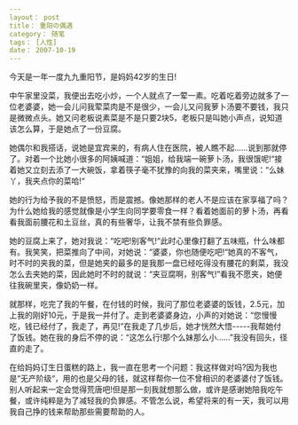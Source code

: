 ```yaml
---
layout： post
title： 重阳の偶遇
category： 随笔 
tags： [人性]
date： 2007-10-19
---
```

今天是一年一度九九重阳节，是妈妈42岁的生日! 
 
中午家里没菜，我便出去吃小炒，一个人就点了一荤一素。吃着吃着旁边就多了一位老婆婆，她一会儿问我荤菜肉是不是很少，一会儿又问我萝卜汤要不要钱，我只是微微点头。她又问老板说素菜是不是只要2块5，老板只是叫她小声点，说知道该怎么算，于是她点了一份豆腐。

她偶尔和我搭话，说她是宜宾来的，有病人住在医院，被人瞧不起……说到那就停了。对着一个比她小很多的阿姨喊道：“姐姐，给我端一碗萝卜汤，我很饿呢!“接着她又立刻去添了一大碗饭，拿着筷子毫不犹豫的向我的菜夹来，嘴里说：“么妹丫，我夹点你的菜哈!“

她的行为给予我的不是愤怒，而是震撼。像她那样的老人不是应该在家享福了吗？为什么她给我的感觉就像是小学生向同学要零食一样？看着她面前的萝卜汤，再看看我面前腰花和土豆丝，真的有些奢华，让我不禁有些负罪感。

她的豆腐上来了，她对我说：“吃吧!别客气!“此时心里像打翻了五味瓶，什么味都有。我笑笑，把菜推向了中间，对她说：“婆婆，你也随便吃吧!“她真的不客气，时不时的夹我的菜，但是她夹的最多的是我那一盘已经吃得没有腰花的剩菜，我没怎么去夹她的菜，因此她时不时的就说：“夹豆腐啊，别客气!”看我不愿夹，她便往我碗里夹，像奶奶一样。

就那样，吃完了我的午餐，在付钱的时候，我问了那位老婆婆的饭钱，2.5元，加上我的刚好10元，于是我一并付了。走到老婆婆身边，小声的对她说：“您慢慢吃，钱已经付了，我走了，再见!”在我走了几步后，她才恍然大悟-----我帮她付了饭钱。她在我的身后不停的说：“这怎么行!那个么妹那么小……”我没有回头，径直的走了。 

在给妈妈订生日蛋糕的路上，我一直在思考一个问题：我这样做对吗?因为我也是“无产阶级“，用的也是父母的钱，就这样帮你一位不曾相识的老婆婆付了饭钱。别人听起来一定会觉得荒唐吧!但是那一刻我就想那么做，或许是感谢她陪我吃午餐，或许纯粹是为了减轻我的负罪感。不管怎么说，希望将来的有一天，我可以用我自己挣的钱来帮助那些需要帮助的人。